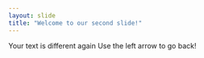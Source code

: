 ```yaml
---
layout: slide
title: "Welcome to our second slide!"
---
```

Your text is different again
Use the left arrow to go back!
